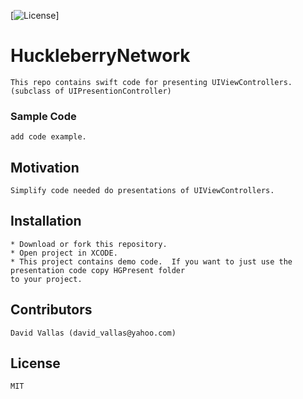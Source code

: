 [![License](https://img.shields.io/cocoapods/l/SwiftyXMLParser.svg?style=flat)]

# HuckleberryNetwork 

```
This repo contains swift code for presenting UIViewControllers. (subclass of UIPresentionController)
```

### Sample Code

```
add code example.
```

## Motivation

```
Simplify code needed do presentations of UIViewControllers.
```

## Installation

```
* Download or fork this repository.
* Open project in XCODE.
* This project contains demo code.  If you want to just use the presentation code copy HGPresent folder 
to your project.
```

## Contributors

```
David Vallas (david_vallas@yahoo.com)
```

## License

```
MIT
```
